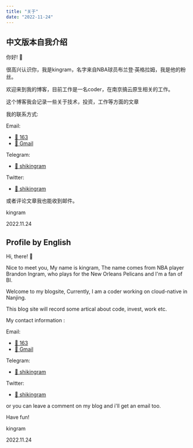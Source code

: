 ```yaml
---
title: "关于"
date: "2022-11-24"
---
```


## 中文版本自我介绍
你好! 👋

很高兴认识你，我是kingram，名字来自NBA球员布兰登·英格拉姆，我是他的粉丝。

欢迎来到我的博客，目前工作是一名coder，在南京搞云原生相关的工作。

这个博客我会记录一些关于技术，投资，工作等方面的文章

我的联系方式:

Email:
 - [📌 163](mailto:kingram@163.com)
 - [📌 Gmail](mailto:kingram390659505@gmail.com)

Telegram:
 - [📌 shikingram](https://t.me/shikingram) 

Twitter:
 - [📌 shikingram](https://twitter.com/shikingram)

或者评论文章我也能收到邮件。

kingram   

2022.11.24


## Profile by English
Hi, there! 👋

Nice to meet you, My name is kingram, The name comes from NBA player Brandon Ingram, who plays for the New Orleans Pelicans and I'm a fan of BI.

Welcome to my blogsite, Currently, I am a coder working on cloud-native in Nanjing. 

This blog site will record some artical about code, invest, work etc.

My contact information :

Email:
 - [📌 163](mailto:kingram@163.com)
 - [📌 Gmail](mailto:kingram390659505@gmail.com)

Telegram:
 - [📌 shikingram](https://t.me/shikingram) 

Twitter:
 - [📌 shikingram](https://twitter.com/shikingram)

or you can leave a comment on my blog and i'll get an email too.

Have fun!

kingram

2022.11.24